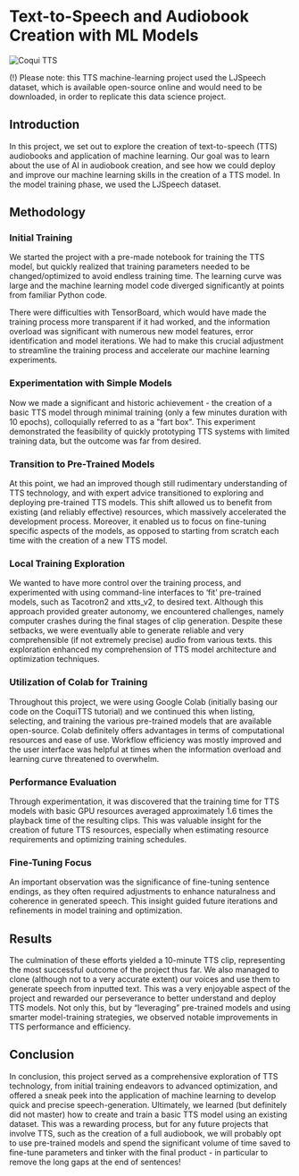 # Text-to-Speech and Audiobook Creation with ML Models

![Coqui TTS](https://raw.githubusercontent.com/coqui-ai/TTS/main/images/coqui-log-green-TTS.png)

(!) Please note: this TTS machine-learning project used the LJSpeech dataset, which is available open-source online and would need to be downloaded, in order to replicate this data science project.

## Introduction

In this project, we set out to explore the creation of text-to-speech (TTS) audiobooks and application of machine learning. Our goal was to learn about the use of AI in audiobook creation, and see how we could deploy and improve our machine learning skills in the creation of a TTS model. In the model training phase, we used the LJSpeech dataset.

## Methodology

### Initial Training

We started the project with a pre-made notebook for training the TTS model, but quickly realized that training parameters needed to be changed/optimized to avoid endless training time. The learning curve was large and the machine learning model code diverged significantly at points from familiar Python code.

There were difficulties with TensorBoard, which would have made the training process more transparent if it had worked, and the information overload was significant with numerous new model features, error identification and model iterations. We had to make this crucial adjustment to streamline the training process and accelerate our machine learning experiments.

### Experimentation with Simple Models

Now we made a significant and historic achievement - the creation of a basic TTS model through minimal training (only a few minutes duration with 10 epochs), colloquially referred to as a "fart box". This experiment demonstrated the feasibility of quickly prototyping TTS systems with limited training data, but the outcome was far from desired.  

### Transition to Pre-Trained Models

At this point, we had an improved though still rudimentary understanding of TTS technology, and with expert advice transitioned to exploring and deploying pre-trained TTS models. This shift allowed us to benefit from existing (and reliably effective) resources, which massively accelerated the development process. Moreover, it enabled us to focus on fine-tuning specific aspects of the models, as opposed to starting from scratch each time with the creation of a new TTS model.

### Local Training Exploration

We wanted to have more control over the training process, and experimented with using command-line interfaces to ‘fit’ pre-trained models, such as Tacotron2 and xtts_v2, to desired text. Although this approach provided greater autonomy, we encountered challenges, namely computer crashes during the final stages of clip generation. Despite these setbacks, we were eventually able to generate reliable and very comprehensible (if not extremely precise) audio from various texts. this exploration enhanced my comprehension of TTS model architecture and optimization techniques.

### Utilization of Colab for Training

Throughout this project, we were using Google Colab (initially basing our code on the CoquiTTS tutorial) and we continued this when listing, selecting, and training the various pre-trained models that are available open-source. Colab definitely offers advantages in terms of computational resources and ease of use. Workflow efficiency was mostly improved and the user interface was helpful at times when the information overload and learning curve threatened to overwhelm.


### Performance Evaluation

Through experimentation, it was discovered that the training time for TTS models with basic GPU resources averaged approximately 1.6 times the playback time of the resulting clips. This was valuable insight for the creation of future TTS resources, especially when estimating resource requirements and optimizing training schedules.

### Fine-Tuning Focus

An important observation was the significance of fine-tuning sentence endings, as they often required adjustments to enhance naturalness and coherence in generated speech. This insight guided future iterations and refinements in model training and optimization.

## Results

The culmination of these efforts yielded a 10-minute TTS clip, representing the most successful outcome of the project thus far. We also managed to clone (although not to a very accurate extent) our voices and use them to generate speech from inputted text. This was a very enjoyable aspect of the project and rewarded our perseverance to better understand and deploy TTS models. Not only this, but by “leveraging” pre-trained models and using smarter model-training strategies, we observed notable improvements in TTS performance and efficiency.

## Conclusion

In conclusion, this project served as a comprehensive exploration of TTS technology, from initial training endeavors to advanced optimization, and offered a sneak peek into the application of machine learning to develop quick and precise speech-generation. Ultimately, we learned (but definitely did not master) how to create and train a basic TTS model using an existing dataset. This was a rewarding process, but for any future projects that involve TTS, such as the creation of a full audiobook, we will probably opt to use pre-trained models and spend the significant volume of time saved to fine-tune parameters and tinker with the final product - in particular to remove the long gaps at the end of sentences!
